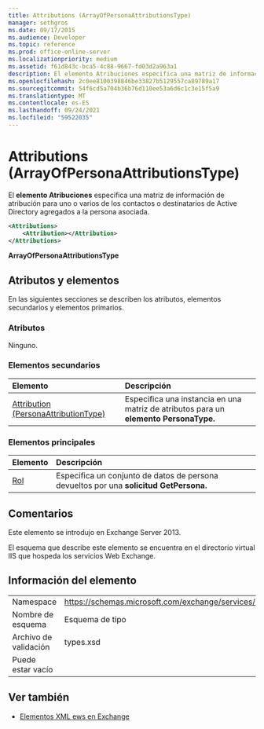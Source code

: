 ```yaml
---
title: Attributions (ArrayOfPersonaAttributionsType)
manager: sethgros
ms.date: 09/17/2015
ms.audience: Developer
ms.topic: reference
ms.prod: office-online-server
ms.localizationpriority: medium
ms.assetid: f61d843c-bca5-4c88-9667-fd03d2a963a1
description: El elemento Atribuciones especifica una matriz de información de atribución para uno o varios de los contactos o destinatarios de Active Directory agregados a la persona asociada.
ms.openlocfilehash: 2c0ee8100398846be33827b5129557ca89789a17
ms.sourcegitcommit: 54f6cd5a704b36b76d110ee53a6d6c1c3e15f5a9
ms.translationtype: MT
ms.contentlocale: es-ES
ms.lasthandoff: 09/24/2021
ms.locfileid: "59522035"
---
```

# <a name="attributions-arrayofpersonaattributionstype"></a>Attributions (ArrayOfPersonaAttributionsType)

El **elemento Atribuciones** especifica una matriz de información de atribución para uno o varios de los contactos o destinatarios de Active Directory agregados a la persona asociada. 
  
```XML
<Attributions>
    <Attribution></Attribution>
</Attributions>
```

 **ArrayOfPersonaAttributionsType**
## <a name="attributes-and-elements"></a>Atributos y elementos

En las siguientes secciones se describen los atributos, elementos secundarios y elementos primarios.
  
### <a name="attributes"></a>Atributos

Ninguno.
  
### <a name="child-elements"></a>Elementos secundarios

|**Elemento**|**Descripción**|
|:-----|:-----|
|[Attribution (PersonaAttributionType)](attribution-personaattributiontype.md) <br/> |Especifica una instancia en una matriz de atributos para un **elemento PersonaType.**  <br/> |
   
### <a name="parent-elements"></a>Elementos principales

|**Elemento**|**Descripción**|
|:-----|:-----|
|[Rol](persona.md) <br/> |Especifica un conjunto de datos de persona devueltos por una **solicitud GetPersona.**  <br/> |
   
## <a name="remarks"></a>Comentarios

Este elemento se introdujo en Exchange Server 2013.
  
El esquema que describe este elemento se encuentra en el directorio virtual IIS que hospeda los servicios Web Exchange.
  
## <a name="element-information"></a>Información del elemento

|||
|:-----|:-----|
|Namespace  <br/> |https://schemas.microsoft.com/exchange/services/2006/types  <br/> |
|Nombre de esquema  <br/> |Esquema de tipo  <br/> |
|Archivo de validación  <br/> |types.xsd  <br/> |
|Puede estar vacío  <br/> ||
   
## <a name="see-also"></a>Ver también

- [Elementos XML ews en Exchange](ews-xml-elements-in-exchange.md)

